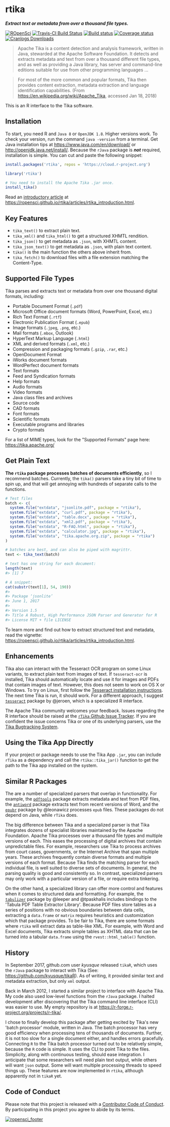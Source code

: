 
rtika
=====

***Extract text or metadata from over a thousand file types.***

[![ROpenSci](https://badges.ropensci.org/191_status.svg)](https://github.com/ropensci/onboarding/issues/191) [![Travis-CI Build Status](https://travis-ci.org/ropensci/rtika.svg?branch=master)](https://travis-ci.org/ropensci/rtika) [![Build status](https://ci.appveyor.com/api/projects/status/9aqxnm7ku3ame7a6/branch/master?svg=true)](https://ci.appveyor.com/project/goodmansasha/rtika/branch/master) [![Coverage status](https://codecov.io/gh/ropensci/rtika/branch/master/graph/badge.svg)](https://codecov.io/github/ropensci/rtika?branch=master) [![Cranlogs Downloads](https://cranlogs.r-pkg.org/badges/rtika)](https://cran.rstudio.com/web/packages/rtika/index.html)

> Apache Tika is a content detection and analysis framework, written in Java, stewarded at the Apache Software Foundation. It detects and extracts metadata and text from over a thousand different file types, and as well as providing a Java library, has server and command-line editions suitable for use from other programming languages ...

> For most of the more common and popular formats, Tika then provides content extraction, metadata extraction and language identification capabilities. (From <https://en.wikipedia.org/wiki/Apache_Tika>, accessed Jan 18, 2018)

This is an R interface to the Tika software.

Installation
------------

To start, you need R and `Java 8` or `OpenJDK 1.8`. Higher versions work. To check your version, run the command `java -version` from a terminal. Get Java installation tips at <https://www.java.com/en/download/> or <http://openjdk.java.net/install/>. Because the `rJava` package is ***not*** required, installation is simple. You can cut and paste the following snippet:

``` r
install.packages('rtika', repos = 'https://cloud.r-project.org')

library('rtika')

# You need to install the Apache Tika .jar once.
install_tika()
```

Read an [introductory article](https://ropensci.github.io/rtika/articles/rtika_introduction.html) at <https://ropensci.github.io/rtika/articles/rtika_introduction.html>.

Key Features
------------

-   `tika_text()` to extract plain text.
-   `tika_xml()` and `tika_html()` to get a structured XHMTL rendition.
-   `tika_json()` to get metadata as `.json`, with XHMTL content.
-   `tika_json_text()` to get metadata as `.json`, with plain text content.
-   `tika()` is the main function the others above inherit from.
-   `tika_fetch()` to download files with a file extension matching the Content-Type.

Supported File Types
--------------------

Tika parses and extracts text or metadata from over one thousand digital formats, including:

-   Portable Document Format (`.pdf`)
-   Microsoft Office document formats (Word, PowerPoint, Excel, etc.)
-   Rich Text Format (`.rtf`)
-   Electronic Publication Format (`.epub`)
-   Image formats (`.jpeg`, `.png`, etc.)
-   Mail formats (`.mbox`, Outlook)
-   HyperText Markup Language (`.html`)
-   XML and derived formats (`.xml`, etc.)
-   Compression and packaging formats (`.gzip`, `.rar`, etc.)
-   OpenDocument Format
-   iWorks document formats
-   WordPerfect document formats
-   Text formats
-   Feed and Syndication formats
-   Help formats
-   Audio formats
-   Video formats
-   Java class files and archives
-   Source code
-   CAD formats
-   Font formats
-   Scientific formats
-   Executable programs and libraries
-   Crypto formats

For a list of MIME types, look for the "Supported Formats" page here: <https://tika.apache.org/>

Get Plain Text
--------------

**The `rtika` package processes batches of documents efficiently**, so I recommend batches. Currently, the `tika()` parsers take a tiny bit of time to spin up, and that will get annoying with hundreds of separate calls to the functions.

``` r
# Test files
batch <- c(
  system.file("extdata", "jsonlite.pdf", package = "rtika"),
  system.file("extdata", "curl.pdf", package = "rtika"),
  system.file("extdata", "table.docx", package = "rtika"),
  system.file("extdata", "xml2.pdf", package = "rtika"),
  system.file("extdata", "R-FAQ.html", package = "rtika"),
  system.file("extdata", "calculator.jpg", package = "rtika"),
  system.file("extdata", "tika.apache.org.zip", package = "rtika")
)

# batches are best, and can also be piped with magrittr.
text <- tika_text(batch)

# text has one string for each document:
length(text)
#> [1] 7

# A snippet:
cat(substr(text[1], 54, 190)) 
#> 
#> Package ‘jsonlite’
#> June 1, 2017
#> 
#> Version 1.5
#> Title A Robust, High Performance JSON Parser and Generator for R
#> License MIT + file LICENSE
```

To learn more and find out how to extract structured text and metadata, read the vignette: <https://ropensci.github.io/rtika/articles/rtika_introduction.html>.

Enhancements
------------

Tika also can interact with the Tesseract OCR program on some Linux variants, to extract plain text from images of text. If `tesseract-ocr` is installed, Tika should automatically locate and use it for images and PDFs that contain images of text. However, this does not seem to work on OS X or Windows. To try on Linux, first follow the [Tesseract installation instructions](https://github.com/tesseract-ocr/tesseract/wiki). The next time Tika is run, it should work. For a different approach, I suggest [`tesseract`](https://github.com/ropensci/tesseract) package by @jeroen, which is a specialized R interface.

The Apache Tika community welcomes your feedback. Issues regarding the R interface should be raised at the [`rTika` Github Issue Tracker](https://github.com/ropensci/tesseract). If you are confident the issue concerns Tika or one of its underlying parsers, use the [Tika Bugtracking System](https://issues.apache.org/jira/projects/TIKA/issues).

Using the Tika App Directly
---------------------------

If your project or package needs to use the Tika App `.jar`, you can include `rTika` as a dependency and call the `rtika::tika_jar()` function to get the path to the Tika app installed on the system.

Similar R Packages
------------------

The are a number of specialized parsers that overlap in functionality. For example, the [`pdftools`](https://github.com/ropensci/pdftools) package extracts metadata and text from PDF files, the [`antiword`](https://github.com/ropensci/antiword) package extracts text from recent versions of Word, and the [`epubr`](https://github.com/ropensci/epubr) package by @leonawicz processes `epub` files. These packages do not depend on Java, while `rTika` does.

The big difference between Tika and a specialized parser is that Tika integrates dozens of specialist libraries maintained by the Apache Foundation. Apache Tika processes over a thousand file types and multiple versions of each. This eases the processing of digital archives that contain unpredictable files. For example, researchers use Tika to process archives from court cases, governments, or the Internet Archive that span multiple years. These archives frequently contain diverse formats and multiple versions of each format. Because Tika finds the matching parser for each individual file, is well suited to diverse sets of documents. In general, the parsing quality is good and consistently so. In contrast, specialized parsers may only work with a particular version of a file, or require extra tinkering.

On the other hand, a specialized library can offer more control and features when it comes to structured data and formatting. For example, the [`tabulizer`](https://github.com/ropensci/tabulizer) package by @leeper and @tpaskhalis includes bindings to the 'Tabula PDF Table Extractor Library'. Because PDF files store tables as a series of positions with no obvious boundaries between data cells, extracting a `data.frame` or `matrix` requires heuristics and customization which that package provides. To be fair to Tika, there are some formats where `rtika` will extract data as table-like XML. For example, with Word and Excel documents, Tika extracts simple tables as XHTML data that can be turned into a tabular `data.frame` using the `rvest::html_table()` function.

History
-------

In September 2017, github.com user *kyusque* released `tikaR`, which uses the `rJava` package to interact with Tika (See: <https://github.com/kyusque/tikaR>). As of writing, it provided similar text and metadata extraction, but only `xml` output.

Back in March 2012, I started a similar project to interface with Apache Tika. My code also used low-level functions from the `rJava` package. I halted development after discovering that the Tika command line interface (CLI) was easier to use. My empty repository is at <https://r-forge.r-project.org/projects/r-tika/>.

I chose to finally develop this package after getting excited by Tika's new 'batch processor' module, written in Java. The batch processor has very good efficiency when processing tens of thousands of documents. Further, it is not too slow for a single document either, and handles errors gracefully. Connecting `R` to the Tika batch processor turned out to be relatively simple, because the `R` code is simple. It uses the CLI to point Tika to the files. Simplicity, along with continuous testing, should ease integration. I anticipate that some researchers will need plain text output, while others will want `json` output. Some will want multiple processing threads to speed things up. These features are now implemented in `rtika`, although apparently not in `tikaR` yet.

Code of Conduct
---------------

Please note that this project is released with a [Contributor Code of Conduct](https://github.com/ropensci/rtika/blob/master/CONDUCT.md). By participating in this project you agree to abide by its terms.

[![ropensci\_footer](http://ropensci.org/public_images/github_footer.png)](https://ropensci.org)
